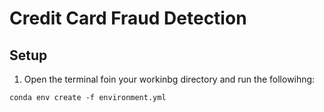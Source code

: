 # Credit Card Fraud Detection


## Setup

1. Open the terminal foin your workinbg directory and run the followihng: 
```
conda env create -f environment.yml
```

